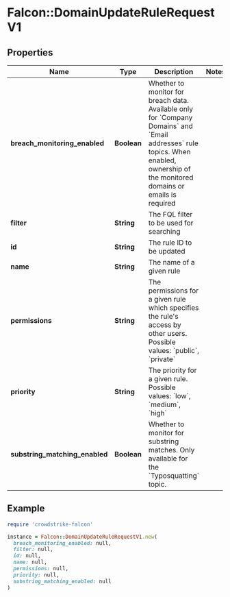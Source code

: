 # Falcon::DomainUpdateRuleRequestV1

## Properties

| Name | Type | Description | Notes |
| ---- | ---- | ----------- | ----- |
| **breach_monitoring_enabled** | **Boolean** | Whether to monitor for breach data. Available only for &#x60;Company Domains&#x60; and &#x60;Email addresses&#x60; rule topics. When enabled, ownership of the monitored domains or emails is required |  |
| **filter** | **String** | The FQL filter to be used for searching |  |
| **id** | **String** | The rule ID to be updated |  |
| **name** | **String** | The name of a given rule |  |
| **permissions** | **String** | The permissions for a given rule which specifies the rule&#39;s access by other users. Possible values: &#x60;public&#x60;, &#x60;private&#x60; |  |
| **priority** | **String** | The priority for a given rule. Possible values: &#x60;low&#x60;, &#x60;medium&#x60;, &#x60;high&#x60; |  |
| **substring_matching_enabled** | **Boolean** | Whether to monitor for substring matches. Only available for the &#x60;Typosquatting&#x60; topic. |  |

## Example

```ruby
require 'crowdstrike-falcon'

instance = Falcon::DomainUpdateRuleRequestV1.new(
  breach_monitoring_enabled: null,
  filter: null,
  id: null,
  name: null,
  permissions: null,
  priority: null,
  substring_matching_enabled: null
)
```

